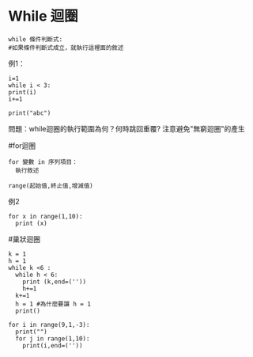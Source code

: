 # While 迴圈
```
while 條件判斷式:
#如果條件判斷式成立，就執行這裡面的敘述
```
例1：
```
i=1
while i < 3:
print(i)
i+=1

print("abc")
```
問題：while迴圈的執行範圍為何？何時跳回重覆?
注意避免"無窮迴圈"的產生

#for迴圈
```
for 變數 in 序列項目：
  執行敘述
  
range(起始值,終止值,增減值)
```
例2
```
for x in range(1,10):
  print (x)
```

#巢狀迴圈
```
k = 1
h = 1
while k <6 :
  while h < 6:
    print (k,end=(''))
    h+=1
  k+=1
  h = 1 #為什麼要讓 h = 1
  print()

```
```
for i in range(9,1,-3):
  print("")
  for j in range(1,10):
    print(i,end=(''))

```
